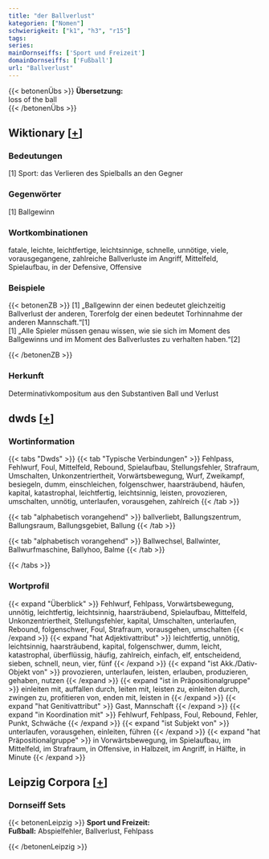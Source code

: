 ```yaml
---
title: "der Ballverlust"
kategorien: ["Nomen"]
schwierigkeit: ["k1", "h3", "r15"]
tags:
series:
mainDornseiffs: ['Sport und Freizeit']
domainDornseiffs: ['Fußball']
url: "Ballverlust"
---
```


{{< betonenÜbs >}}
**Übersetzung:**  
loss of the ball  
{{< /betonenÜbs >}}

## Wiktionary [[+](https://de.wiktionary.org/wiki/Ballverlust)]

### Bedeutungen
[1] Sport: das Verlieren des Spielballs an den Gegner  

### Gegenwörter
[1] Ballgewinn  

### Wortkombinationen
fatale, leichte, leichtfertige, leichtsinnige, schnelle, unnötige, viele, vorausgegangene, zahlreiche Ballverluste im Angriff, Mittelfeld, Spielaufbau, in der Defensive, Offensive  

### Beispiele
{{< betonenZB >}}
[1] „Ballgewinn der einen bedeutet gleichzeitig Ballverlust der anderen, Torerfolg der einen bedeutet Torhinnahme der anderen Mannschaft.“[1]  
[1] „Alle Spieler müssen genau wissen, wie sie sich im Moment des Ballgewinns und im Moment des Ballverlustes zu verhalten haben.“[2]  

{{< /betonenZB >}}
### Herkunft
Determinativkompositum aus den Substantiven Ball und Verlust  



## dwds [[+](https://www.dwds.de/wb/Ballverlust)]

### Wortinformation
{{< tabs "Dwds" >}}
{{< tab "Typische Verbindungen" >}}
Fehlpass, Fehlwurf, Foul, Mittelfeld, Rebound, Spielaufbau, Stellungsfehler, Strafraum, Umschalten, Unkonzentriertheit, Vorwärtsbewegung, Wurf, Zweikampf, besiegeln, dumm, einschleichen, folgenschwer, haarsträubend, häufen, kapital, katastrophal, leichtfertig, leichtsinnig, leisten, provozieren, umschalten, unnötig, unterlaufen, vorausgehen, zahlreich
{{< /tab >}}

{{< tab "alphabetisch vorangehend" >}}
ballverliebt, Ballungszentrum, Ballungsraum, Ballungsgebiet, Ballung
{{< /tab >}}

{{< tab "alphabetisch vorangehend" >}}
Ballwechsel, Ballwinter, Ballwurfmaschine, Ballyhoo, Balme
{{< /tab >}}

{{< /tabs >}}

### Wortprofil
{{< expand "Überblick" >}} Fehlwurf, Fehlpass, Vorwärtsbewegung, unnötig, leichtfertig, leichtsinnig, haarsträubend, Spielaufbau, Mittelfeld, Unkonzentriertheit, Stellungsfehler, kapital, Umschalten, unterlaufen, Rebound, folgenschwer, Foul, Strafraum, vorausgehen, umschalten {{< /expand >}}
{{< expand "hat Adjektivattribut" >}} leichtfertig, unnötig, leichtsinnig, haarsträubend, kapital, folgenschwer, dumm, leicht, katastrophal, überflüssig, häufig, zahlreich, einfach, elf, entscheidend, sieben, schnell, neun, vier, fünf {{< /expand >}}
{{< expand "ist Akk./Dativ-Objekt von" >}} provozieren, unterlaufen, leisten, erlauben, produzieren, gehaben, nutzen {{< /expand >}}
{{< expand "ist in Präpositionalgruppe" >}} einleiten mit, auffallen durch, leiten mit, leisten zu, einleiten durch, zwingen zu, profitieren von, enden mit, leisten in {{< /expand >}}
{{< expand "hat Genitivattribut" >}} Gast, Mannschaft {{< /expand >}}
{{< expand "in Koordination mit" >}} Fehlwurf, Fehlpass, Foul, Rebound, Fehler, Punkt, Schwäche {{< /expand >}}
{{< expand "ist Subjekt von" >}} unterlaufen, vorausgehen, einleiten, führen {{< /expand >}}
{{< expand "hat Präpositionalgruppe" >}} in Vorwärtsbewegung, im Spielaufbau, im Mittelfeld, im Strafraum, in Offensive, in Halbzeit, im Angriff, in Hälfte, in Minute {{< /expand >}}

## Leipzig Corpora [[+](https://corpora.uni-leipzig.de/en/res?word=Ballverlust&corpusId=deu_newscrawl-public_2018)]

### Dornseiff Sets
{{< betonenLeipzig >}}
**Sport und Freizeit:**  
**Fußball:** Abspielfehler, Ballverlust, Fehlpass  

{{< /betonenLeipzig >}}
